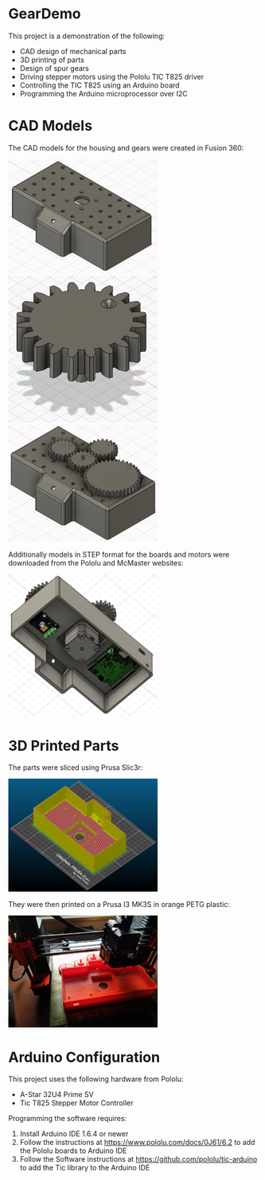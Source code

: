 # GearDemo
This project is a demonstration of the following:
 * CAD design of mechanical parts
 * 3D printing of parts
 * Design of spur gears
 * Driving stepper motors using the Pololu TIC T825 driver
 * Controlling the TIC T825 using an Arduino board
 * Programming the Arduino microprocessor over I2C

# CAD Models
The CAD models for the housing and gears were created in Fusion 360:

<img src="https://github.com/AidanC22/GearDemo/blob/master/media/housing.png" width="300">

<img src="https://github.com/AidanC22/GearDemo/blob/master/media/gear.png" width="300">

<img src="https://github.com/AidanC22/GearDemo/blob/master/media/assembled-top.png" width="300">

Additionally models in STEP format for the boards and motors were downloaded from the Pololu and McMaster websites:

<img src="https://github.com/AidanC22/GearDemo/blob/master/media/assembled-bottom.png" width="300">

# 3D Printed Parts
The parts were sliced using Prusa Slic3r:

<img src="https://github.com/AidanC22/GearDemo/blob/master/media/3d-print-slicer.png" width="300">

They were then printed on a Prusa I3 MK3S in orange PETG plastic:

<img src="https://github.com/AidanC22/GearDemo/blob/master/media/printing.jpg" width="300">

# Arduino Configuration
This project uses the following hardware from Pololu:
 * A-Star 32U4 Prime SV
 * Tic T825 Stepper Motor Controller

Programming the software requires:
 1. Install Arduino IDE 1.6.4 or newer
 2. Follow the instructions at https://www.pololu.com/docs/0J61/6.2 to add the Pololu boards to Arduino IDE
 3. Follow the Software instructions at https://github.com/pololu/tic-arduino to add the Tic library to the Arduino IDE
